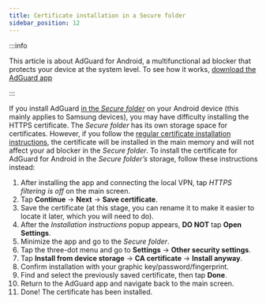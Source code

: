 ```yaml
---
title: Certificate installation in a Secure folder
sidebar_position: 12
---
```


:::info

This article is about AdGuard for Android, a multifunctional ad blocker that protects your device at the system level. To see how it works, [download the AdGuard app](https://agrd.io/download-kb-adblock)

:::

If you install AdGuard [in the *Secure folder*](https://www.samsung.com/uk/support/mobile-devices/what-is-the-secure-folder-and-how-do-i-use-it/) on your Android device (this mainly applies to Samsung devices), you may have difficulty installing the HTTPS certificate. The *Secure folder* has its own storage space for certificates. However, if you follow the [regular certificate installation instructions](/adguard-for-android/features/settings#https-filtering), the certificate will be installed in the main memory and will not affect your ad blocker in the *Secure folder*. To install the certificate for AdGuard for Android in the *Secure folder’s* storage, follow these instructions instead:

1. After installing the app and connecting the local VPN, tap *HTTPS filtering is off* on the main screen.
1. Tap **Continue** → **Next** → **Save certificate**.
1. Save the certificate (at this stage, you can rename it to make it easier to locate it later, which you will need to do).
1. After the *Installation instructions* popup appears, **DO NOT** tap **Open Settings**.
1. Minimize the app and go to the *Secure folder*.
1. Tap the three-dot menu and go to **Settings** → **Other security settings**.
1. Tap **Install from device storage** → **CA certificate** → **Install anyway**.
1. Confirm installation with your graphic key/password/fingerprint.
1. Find and select the previously saved certificate, then tap **Done**.
1. Return to the AdGuard app and navigate back to the main screen.
1. Done! The certificate has been installed.
